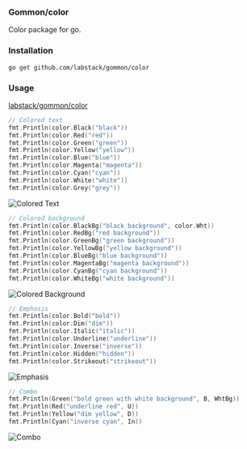 ### Gommon/color
Color package for go.

### Installation
```go get github.com/labstack/gommon/color```

### Usage
[labstack/gommon/color](https://github.com/labstack/gommon/blob/master/color/color_test.go)
```go
// Colored text
fmt.Println(color.Black("black"))
fmt.Println(color.Red("red"))
fmt.Println(color.Green("green"))
fmt.Println(color.Yellow("yellow"))
fmt.Println(color.Blue("blue"))
fmt.Println(color.Magenta("magenta"))
fmt.Println(color.Cyan("cyan"))
fmt.Println(color.White("white"))
fmt.Println(color.Grey("grey"))
```
![Colored Text](http://i.imgur.com/8RtY1QR.png)

```go
// Colored background
fmt.Println(color.BlackBg("black background", color.Wht))
fmt.Println(color.RedBg("red background"))
fmt.Println(color.GreenBg("green background"))
fmt.Println(color.YellowBg("yellow background"))
fmt.Println(color.BlueBg("blue background"))
fmt.Println(color.MagentaBg("magenta background"))
fmt.Println(color.CyanBg("cyan background"))
fmt.Println(color.WhiteBg("white background"))
```
![Colored Background](http://i.imgur.com/SrrS6lw.png)

```go
// Emphasis
fmt.Println(color.Bold("bold"))
fmt.Println(color.Dim("dim"))
fmt.Println(color.Italic("italic"))
fmt.Println(color.Underline("underline"))
fmt.Println(color.Inverse("inverse"))
fmt.Println(color.Hidden("hidden"))
fmt.Println(color.Strikeout("strikeout"))
```
![Emphasis](http://i.imgur.com/3RSJBbc.png)
```go
// Combo
fmt.Println(Green("bold green with white background", B, WhtBg))
fmt.Println(Red("underline red", U))
fmt.Println(Yellow("dim yellow", D))
fmt.Println(Cyan("inverse cyan", In))
```
![Combo](http://i.imgur.com/KPoXVfJ.png)
